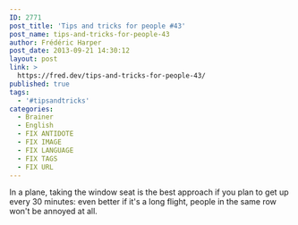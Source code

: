 ```yaml
---
ID: 2771
post_title: 'Tips and tricks for people #43'
post_name: tips-and-tricks-for-people-43
author: Frédéric Harper
post_date: 2013-09-21 14:30:12
layout: post
link: >
  https://fred.dev/tips-and-tricks-for-people-43/
published: true
tags:
  - '#tipsandtricks'
categories:
  - Brainer
  - English
  - FIX ANTIDOTE
  - FIX IMAGE
  - FIX LANGUAGE
  - FIX TAGS
  - FIX URL
---
```

<p>In a plane, taking the window seat is the best approach if you plan to get up every 30 minutes: even better if it's a long flight, people in the same row won't be annoyed at all.</p> 